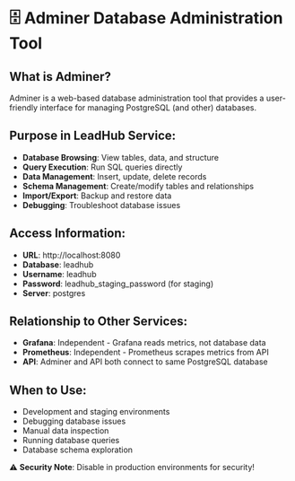 # 🗄️ Adminer Database Administration Tool

## What is Adminer?
Adminer is a web-based database administration tool that provides a user-friendly interface for managing PostgreSQL (and other) databases.

## Purpose in LeadHub Service:
- **Database Browsing**: View tables, data, and structure
- **Query Execution**: Run SQL queries directly 
- **Data Management**: Insert, update, delete records
- **Schema Management**: Create/modify tables and relationships
- **Import/Export**: Backup and restore data
- **Debugging**: Troubleshoot database issues

## Access Information:
- **URL**: http://localhost:8080
- **Database**: leadhub  
- **Username**: leadhub
- **Password**: leadhub_staging_password (for staging)
- **Server**: postgres

## Relationship to Other Services:
- **Grafana**: Independent - Grafana reads metrics, not database data
- **Prometheus**: Independent - Prometheus scrapes metrics from API
- **API**: Adminer and API both connect to same PostgreSQL database

## When to Use:
- Development and staging environments
- Debugging database issues
- Manual data inspection
- Running database queries
- Database schema exploration

⚠️ **Security Note**: Disable in production environments for security!
